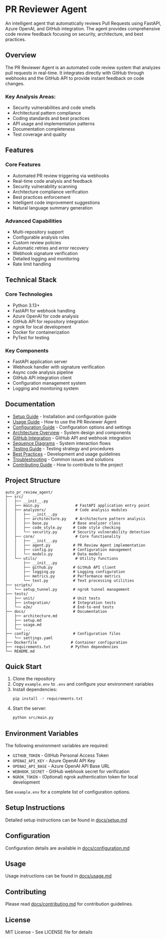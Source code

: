 # PR Reviewer Agent

An intelligent agent that automatically reviews Pull Requests using FastAPI, Azure OpenAI, and GitHub integration. The agent provides comprehensive code review feedback focusing on security, architecture, and best practices.

## Overview

The PR Reviewer Agent is an automated code review system that analyzes pull requests in real-time. It integrates directly with GitHub through webhooks and the GitHub API to provide instant feedback on code changes.

### Key Analysis Areas:
- Security vulnerabilities and code smells
- Architectural pattern compliance
- Coding standards and best practices
- API usage and implementation patterns
- Documentation completeness
- Test coverage and quality

## Features

### Core Features
- Automated PR review triggering via webhooks
- Real-time code analysis and feedback
- Security vulnerability scanning
- Architecture compliance verification
- Best practices enforcement
- Intelligent code improvement suggestions
- Natural language summary generation

### Advanced Capabilities
- Multi-repository support
- Configurable analysis rules
- Custom review policies
- Automatic retries and error recovery
- Webhook signature verification
- Detailed logging and monitoring
- Rate limit handling

## Technical Stack

### Core Technologies
- Python 3.13+
- FastAPI for webhook handling
- Azure OpenAI for code analysis
- GitHub API for repository integration
- ngrok for local development
- Docker for containerization
- PyTest for testing

### Key Components
- FastAPI application server
- Webhook handler with signature verification
- Async code analysis pipeline
- GitHub API integration client
- Configuration management system
- Logging and monitoring system

## Documentation

- [Setup Guide](docs/setup.md) - Installation and configuration guide
- [Usage Guide](docs/usage.md) - How to use the PR Reviewer Agent
- [Configuration Guide](docs/configuration.md) - Configuration options and settings
- [Architecture Overview](docs/architecture.md) - System design and components
- [GitHub Integration](docs/github_integration.md) - GitHub API and webhook integration
- [Sequence Diagrams](docs/sequence_diagrams.md) - System interaction flows
- [Testing Guide](docs/testing.md) - Testing strategy and procedures
- [Best Practices](docs/best_practices.md) - Development and usage guidelines
- [Troubleshooting](docs/troubleshooting.md) - Common issues and solutions
- [Contributing Guide](docs/contributing.md) - How to contribute to the project

## Project Structure

```
auto_pr_review_agent/
├── src/
│   ├── __init__.py
│   ├── main.py                # FastAPI application entry point
│   ├── analyzers/             # Code analysis modules
│   │   ├── __init__.py
│   │   ├── architecture.py    # Architecture pattern analysis
│   │   ├── base.py           # Base analyzer class
│   │   ├── code_style.py     # Code style checking
│   │   └── security.py       # Security vulnerability detection
│   ├── core/                  # Core functionality
│   │   ├── __init__.py
│   │   ├── agent.py          # PR Review Agent implementation
│   │   ├── config.py         # Configuration management
│   │   └── models.py         # Data models
│   └── utils/                 # Utility functions
│       ├── __init__.py
│       ├── github.py         # GitHub API client
│       ├── logging.py        # Logging configuration
│       ├── metrics.py        # Performance metrics
│       └── text.py           # Text processing utilities
├── scripts/
│   └── setup_tunnel.py       # ngrok tunnel management
├── tests/
│   ├── unit/                 # Unit tests
│   ├── integration/          # Integration tests
│   └── e2e/                  # End-to-end tests
├── docs/                     # Documentation
│   ├── architecture.md
│   ├── setup.md
│   ├── usage.md
│   └── ...
├── config/                   # Configuration files
│   └── settings.yaml
├── Dockerfile               # Container configuration
├── requirements.txt         # Python dependencies
└── README.md
```

## Quick Start

1. Clone the repository
2. Copy `example.env` to `.env` and configure your environment variables
3. Install dependencies:
   ```bash
   pip install -r requirements.txt
   ```
4. Start the server:
   ```bash
   python src/main.py
   ```

## Environment Variables

The following environment variables are required:

- `GITHUB_TOKEN` - GitHub Personal Access Token
- `OPENAI_API_KEY` - Azure OpenAI API Key
- `OPENAI_API_BASE` - Azure OpenAI API Base URL
- `WEBHOOK_SECRET` - GitHub webhook secret for verification
- `NGROK_TOKEN` - (Optional) ngrok authentication token for local development

See `example.env` for a complete list of configuration options.

## Setup Instructions

Detailed setup instructions can be found in [docs/setup.md](docs/setup.md)

## Configuration

Configuration details are available in [docs/configuration.md](docs/configuration.md)

## Usage

Usage instructions can be found in [docs/usage.md](docs/usage.md)

## Contributing

Please read [docs/contributing.md](docs/contributing.md) for contribution guidelines.

## License

MIT License - See LICENSE file for details